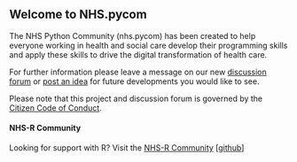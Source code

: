 ## Welcome to NHS.pycom

The NHS Python Community (nhs.pycom) has been created to help everyone working in health and social care develop their programming skills and apply these skills to drive the digital transformation of health care.

For further information please leave a message on our new [discussion forum](https://github.com/nhsx/nhs.pycom/discussions?discussions_q=category%3AGeneral) or [post an idea](https://github.com/nhsx/nhs.pycom/discussions?discussions_q=category%3AIdeas) for future developments you would like to see.

Please note that this project and discussion forum is governed by the [Citizen Code of Conduct](https://github.com/nhsx/nhs.pycom/blob/main/CODE_OF_CONDUCT.md).

#### NHS-R Community

Looking for support with R? Visit the [NHS-R Community](https://nhsrcommunity.com/) [[github](https://github.com/nhs-r-community)]
